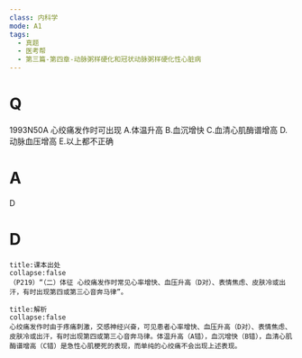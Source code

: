 ```yaml
---
class: 内科学
mode: A1
tags:
  - 真题
  - 医考帮
  - 第三篇-第四章-动脉粥样硬化和冠状动脉粥样硬化性心脏病
---
```


# Q
1993N50A 心绞痛发作时可出现
A.体温升高
B.血沉增快
C.血清心肌酶谱增高
D.动脉血压增高
E.以上都不正确

# A
D
# D
```ad-note
title:课本出处
collapse:false
（P219）“（二）体征 心绞痛发作时常见心率增快、血压升高（D对）、表情焦虑、皮肤冷或出汗，有时出现第四或第三心音奔马律”。
```

```ad-summary
title:解析
collapse:false
心绞痛发作时由于疼痛刺激，交感神经兴奋，可见患者心率增快、血压升高（D对）、表情焦虑、皮肤冷或出汗，有时出现第四或第三心音奔马律。体温升高（A错），血沉增快（B错），血清心肌酶谱增高（C错）是急性心肌梗死的表现，而单纯的心绞痛不会出现上述表现。
```


